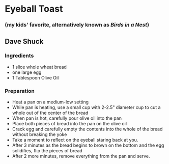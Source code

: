 # Eyeball Toast 
### (my kids' favorite, alternatively known as *Birds in a Nest*)

## Dave Shuck

### Ingredients
* 1 slice whole wheat bread
* one large egg
* 1 Tablespoon Olive Oil

### Preparation
* Heat a pan on a medium-low setting
* While pan is heating, use a small cup with 2-2.5" diameter cup to cut a whole out of the center of the bread
* When pan is hot, carefully pour olive oil into the pan
* Place both pieces of bread into the pan on the olive oil
* Crack egg and carefully empty the contents into the whole of the bread without breaking the yoke
* Take a moment to reflect on the eyeball staring back at you.
* After 3 minutes as the bread begins to brown on the bottom and the egg solidifies, flip the pieces of bread
* After 2 more minutes, remove everything from the pan and serve.